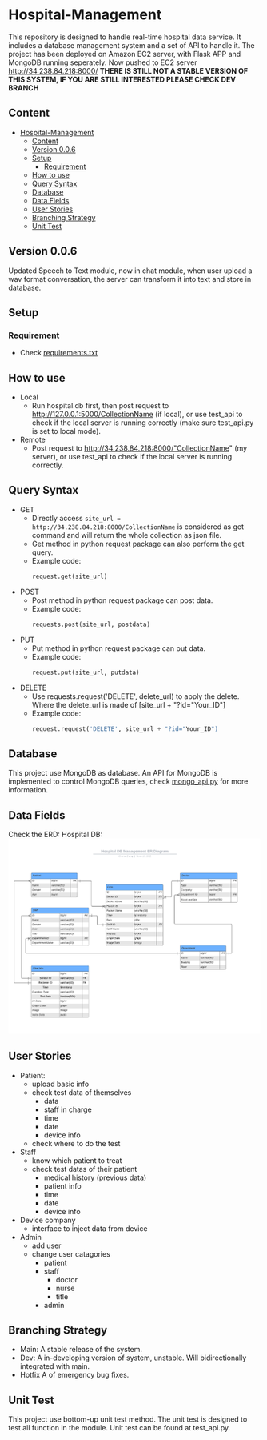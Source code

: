 # Hospital-Management
This repository is designed to handle real-time hospital data service.
It includes a database management system and a set of API to handle it.
The project has been deployed on Amazon EC2 server, with Flask APP and MongoDB running seperately.
Now pushed to EC2 server http://34.238.84.218:8000/
**THERE IS STILL NOT A STABLE VERSION OF THIS SYSTEM, IF YOU ARE STILL INTERESTED PLEASE CHECK DEV BRANCH**

## Content
- [Hospital-Management](#hospital-management)
  - [Content](#content)
  - [Version 0.0.6](#version-006)
  - [Setup](#setup)
    - [Requirement](#requirement)
  - [How to use](#how-to-use)
  - [Query Syntax](#query-syntax)
  - [Database](#database)
  - [Data Fields](#data-fields)
  - [User Stories](#user-stories)
  - [Branching Strategy](#branching-strategy)
  - [Unit Test](#unit-test)

## Version 0.0.6
Updated Speech to Text module, now in chat module, when user upload a wav format conversation, the server can transform it into text and store in database.

## Setup
### Requirement
- Check [requirements.txt](requirements.txt)
## How to use
- Local
  - Run hospital.db first, then post request to http://127.0.0.1:5000/CollectionName (if local), or use test_api to check if the local server is running correctly (make sure test_api.py is set to local mode).
- Remote 
  - Post request to http://34.238.84.218:8000/"CollectionName" (my server), or use test_api to check if the local server is running correctly.

## Query Syntax
- GET
  - Directly access `site_url = http://34.238.84.218:8000/CollectionName` is considered as get command and will return the whole collection as json file. 
  - Get method in python request package can also perform the get query.
  - Example code: 
    ```python
    request.get(site_url)
    ```
- POST
  - Post method in python request package can post data. 
  - Example code: 
    ``` python
    requests.post(site_url, postdata)
    ```
- PUT
  - Put method in python request package can put data.
  - Example code:
    ``` python
    request.put(site_url, putdata)
    ```
- DELETE
  - Use requests.request('DELETE', delete_url) to apply the delete.
    Where the delete_url is made of [site_url + "?id="Your_ID"]
  - Example code:
    ``` python
    request.request('DELETE', site_url + "?id="Your_ID")
    ```

## Database
This project use MongoDB as database.
An API for MongoDB is implemented to control MongoDB queries, check [mongo_api.py](module/database_api/mongo_api.py) for more information.

## Data Fields
Check the ERD:  Hospital DB:  
![image](Hospital%20DB.png)

## User Stories
- Patient:
  - upload basic info
  - check test data of themselves
    - data
    - staff in charge
    - time
    - date
    - device info
  - check where to do the test
- Staff
  - know which patient to treat
  - check test datas of their patient
    - medical history (previous data)
    - patient info
    - time
    - date
    - device info
- Device company
  - interface to inject data from device
- Admin
  - add user
  - change user catagories
    - patient
    - staff
      - doctor
      - nurse
      - title
    - admin


## Branching Strategy
- Main:     A stable release of the system.
- Dev:      A in-developing version of system, unstable. Will bidirectionally integrated with main.
- Hotfix    A of emergency bug fixes. 



## Unit Test
This project use bottom-up unit test method. The unit test is designed to test all function in the module. Unit test can be found at test_api.py.


